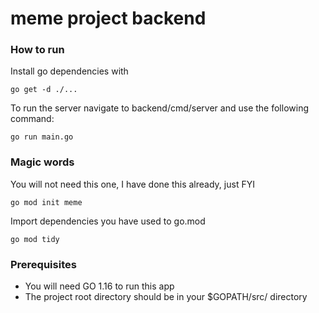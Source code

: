 # meme project backend

### How to run

Install go dependencies with

```
go get -d ./...
```

To run the server navigate to backend/cmd/server and use the following command:

```
go run main.go
```

### Magic words

You will not need this one, I have done this already, just FYI
```
go mod init meme
```

Import dependencies you have used to go.mod
```
go mod tidy
```

### Prerequisites

 - You will need GO 1.16 to run this app
 - The project root directory should be in your $GOPATH/src/ directory
